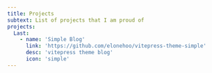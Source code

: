 ```yaml
---
title: Projects
subtext: List of projects that I am proud of
projects:
  Last:
    - name: 'Simple Blog'
      link: 'https://github.com/elonehoo/vitepress-theme-simple'
      desc: 'vitepress theme blog'
      icon: 'simple'
---
```

